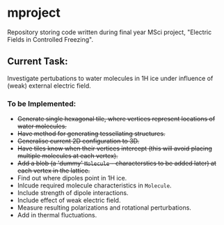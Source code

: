 # mproject
Repository storing code written during final year MSci project, "Electric Fields in Controlled Freezing". 

## Current Task:
Investigate pertubations to water molecules in 1H ice under influence of (weak) external electric field. 

### To be Implemented:

- ~~Generate single hexagonal tile, where vertices represent locations of water molecules.~~
- ~~Have method for generating tessellating structures.~~
- ~~Generalise current 2D configuration to 3D.~~
- ~~Have tiles know when their vertices intercept (this will avoid placing multiple molecules at each vertex).~~
- ~~Add a blob (a 'dummy' `Molecule` - characterstics to be added later) at each vertex in the lattice.~~
- Find out where dipoles point in 1H ice.
- Inlcude required molecule characteristics in `Molecule`.
- Include strength of dipole interactions.
- Include effect of weak electric field.
- Measure resulting polarizations and rotational perturbations.
- Add in thermal fluctuations. 
